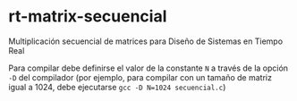 # rt-matrix-secuencial
Multiplicación secuencial de matrices para Diseño de Sistemas en Tiempo Real

Para compilar debe definirse el valor de la constante `N` a través de la opción `-D` del compilador (por ejemplo, para compilar con un tamaño de matriz igual a 1024, debe ejecutarse `gcc -D N=1024 secuencial.c`)
